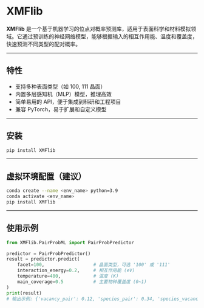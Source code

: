 # XMFlib

**XMFlib** 是一个基于机器学习的位点对概率预测库，适用于表面科学和材料模拟领域。它通过预训练的神经网络模型，能够根据输入的相互作用能、温度和覆盖度，快速预测不同类型的配对概率。

---

## 特性

- 支持多种表面类型（如 100, 111 晶面）
- 内置多层感知机（MLP）模型，推理高效
- 简单易用的 API，便于集成到科研和工程项目
- 兼容 PyTorch，易于扩展和自定义模型

---

## 安装

```bash
pip install XMFlib
```

---

## 虚拟环境配置（建议）

```bash
conda create --name <env_name> python=3.9
conda activate <env_name>
pip install XMFlib
```

___

## 使用示例

```python
from XMFlib.PairProbML import PairProbPredictor

predictor = PairProbPredictor()
result = predictor.predict(
    facet=100,                  # 晶面类型，可选 '100' 或 '111'
    interaction_energy=0.2,     # 相互作用能 (eV)
    temperature=400,            # 温度 (K)
    main_coverage=0.5           # 主要物种覆盖度 (0~1)
)
print(result)
# 输出示例: {'vacancy_pair': 0.12, 'species_pair': 0.34, 'species_vacancy_pair': 0.54}
```

